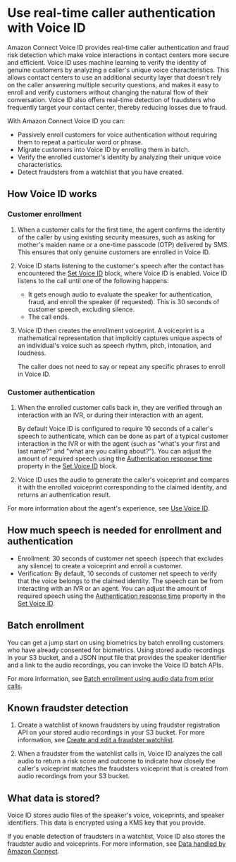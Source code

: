 # Use real\-time caller authentication with Voice ID<a name="voice-id"></a>

Amazon Connect Voice ID provides real\-time caller authentication and fraud risk detection which make voice interactions in contact centers more secure and efficient\. Voice ID uses machine learning to verify the identity of genuine customers by analyzing a caller's unique voice characteristics\. This allows contact centers to use an additional security layer that doesn't rely on the caller answering multiple security questions, and makes it easy to enroll and verify customers without changing the natural flow of their conversation\. Voice ID also offers real\-time detection of fraudsters who frequently target your contact center, thereby reducing losses due to fraud\.

With Amazon Connect Voice ID you can:
+ Passively enroll customers for voice authentication without requiring them to repeat a particular word or phrase\.
+ Migrate customers into Voice ID by enrolling them in batch\.
+ Verify the enrolled customer's identity by analyzing their unique voice characteristics\.
+ Detect fraudsters from a watchlist that you have created\.

## How Voice ID works<a name="how-voice-id-works"></a>

### Customer enrollment<a name="customer-enrollment"></a>

1. When a customer calls for the first time, the agent confirms the identity of the caller by using existing security measures, such as asking for mother's maiden name or a one\-time passcode \(OTP\) delivered by SMS\. This ensures that only genuine customers are enrolled in Voice ID\. 

1. Voice ID starts listening to the customer's speech after the contact has encountered the [Set Voice ID](set-voice-id.md) block, where Voice ID is enabled\. Voice ID listens to the call until one of the following happens: 
   + It gets enough audio to evaluate the speaker for authentication, fraud, and enroll the speaker \(if requested\)\. This is 30 seconds of customer speech, excluding silence\.
   + The call ends\.

1. Voice ID then creates the enrollment voiceprint\. A voiceprint is a mathematical representation that implicitly captures unique aspects of an individual's voice such as speech rhythm, pitch, intonation, and loudness\. 

   The caller does not need to say or repeat any specific phrases to enroll in Voice ID\.

### Customer authentication<a name="customer-verification"></a>

1. When the enrolled customer calls back in, they are verified through an interaction with an IVR, or during their interaction with an agent\. 

   By default Voice ID is configured to require 10 seconds of a caller's speech to authenticate, which can be done as part of a typical customer interaction in the IVR or with the agent \(such as "what's your first and last name?" and "what are you calling about?"\)\. You can adjust the amount of required speech using the [Authentication response time](set-voice-id.md#set-voice-id-properties-authentication-response-time) property in the [Set Voice ID](set-voice-id.md) block\.

1. Voice ID uses the audio to generate the caller's voiceprint and compares it with the enrolled voiceprint corresponding to the claimed identity, and returns an authentication result\. 

For more information about the agent's experience, see [Use Voice ID](use-voiceid.md)\.

## How much speech is needed for enrollment and authentication<a name="how-long-for-enrollment"></a>
+ Enrollment: 30 seconds of customer net speech \(speech that excludes any silence\) to create a voiceprint and enroll a customer\.
+ Verification: By default, 10 seconds of customer net speech to verify that the voice belongs to the claimed identity\. The speech can be from interacting with an IVR or an agent\. You can adjust the amount of required speech using the [Authentication response time](set-voice-id.md#set-voice-id-properties-authentication-response-time) property in the [Set Voice ID](set-voice-id.md)\.

## Batch enrollment<a name="batch-enrollment"></a>

You can get a jump start on using biometrics by batch enrolling customers who have already consented for biometrics\. Using stored audio recordings in your S3 bucket, and a JSON input file that provides the speaker identifier and a link to the audio recordings, you can invoke the Voice ID batch APIs\. 

For more information, see [Batch enrollment using audio data from prior calls](voiceid-batch-enrollment.md)\.

## Known fraudster detection<a name="fraud-detection"></a>

1. Create a watchlist of known fraudsters by using fraudster registration API on your stored audio recordings in your S3 bucket\. For more information, see [Create and edit a fraudster watchlist](voiceid-fraudster-watchlist.md)\. 

1. When a fraudster from the watchlist calls in, Voice ID analyzes the call audio to return a risk score and outcome to indicate how closely the caller's voiceprint matches the fraudsters voiceprint that is created from audio recordings from your S3 bucket\.

## What data is stored?<a name="voice-id-data-storage"></a>

Voice ID stores audio files of the speaker's voice, voiceprints, and speaker identifiers\. This data is encrypted using a KMS key that you provide\.

If you enable detection of fraudsters in a watchlist, Voice ID also stores the fraudster audio and voiceprints\. For more information, see [Data handled by Amazon Connect](data-handled-by-connect.md)\.